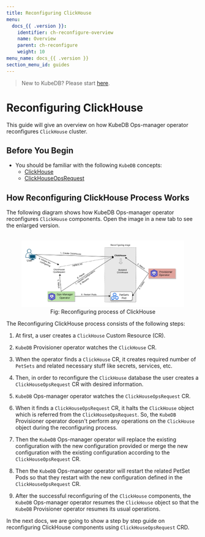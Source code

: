 ```yaml
---
title: Reconfiguring ClickHouse
menu:
  docs_{{ .version }}:
    identifier: ch-reconfigure-overview
    name: Overview
    parent: ch-reconfigure
    weight: 10
menu_name: docs_{{ .version }}
section_menu_id: guides
---
```


> New to KubeDB? Please start [here](/docs/README.md).

# Reconfiguring ClickHouse

This guide will give an overview on how KubeDB Ops-manager operator reconfigures `ClickHouse` cluster.

## Before You Begin

- You should be familiar with the following `KubeDB` concepts:
    - [ClickHouse](/docs/guides/clickhouse/concepts/clickhouse.md)
    - [ClickHouseOpsRequest](/docs/guides/clickhouse/concepts/clickhouseopsrequest.md)

## How Reconfiguring ClickHouse Process Works

The following diagram shows how KubeDB Ops-manager operator reconfigures `ClickHouse` components. Open the image in a new tab to see the enlarged version.

<figure align="center">
  <img alt="Reconfiguring process of ClickHouse" src="/docs/images/day-2-operation/clickhouse/reconfigure.svg">
<figcaption align="center">Fig: Reconfiguring process of ClickHouse</figcaption>
</figure>

The Reconfiguring ClickHouse process consists of the following steps:

1. At first, a user creates a `ClickHouse` Custom Resource (CR).

2. `KubeDB` Provisioner  operator watches the `ClickHouse` CR.

3. When the operator finds a `ClickHouse` CR, it creates required number of `PetSets` and related necessary stuff like secrets, services, etc.

4. Then, in order to reconfigure the `ClickHouse` database the user creates a `ClickHouseOpsRequest` CR with desired information.

5. `KubeDB` Ops-manager operator watches the `ClickHouseOpsRequest` CR.

6. When it finds a `ClickHouseOpsRequest` CR, it halts the `ClickHouse` object which is referred from the `ClickHouseOpsRequest`. So, the `KubeDB` Provisioner  operator doesn't perform any operations on the `ClickHouse` object during the reconfiguring process.

7. Then the `KubeDB` Ops-manager operator will replace the existing configuration with the new configuration provided or merge the new configuration with the existing configuration according to the `ClickHouseOpsRequest` CR.

8. Then the `KubeDB` Ops-manager operator will restart the related PetSet Pods so that they restart with the new configuration defined in the `ClickHouseOpsRequest` CR.

9. After the successful reconfiguring of the `ClickHouse` components, the `KubeDB` Ops-manager operator resumes the `ClickHouse` object so that the `KubeDB` Provisioner  operator resumes its usual operations.

In the next docs, we are going to show a step by step guide on reconfiguring ClickHouse components using `ClickHouseOpsRequest` CRD.